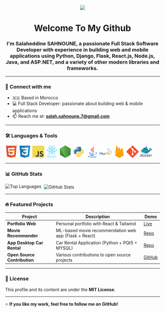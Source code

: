 <div id="header" align="center">
  <img src="https://media.giphy.com/media/M9gbBd9nbDrOTu1Mqx/giphy.gif" width="120"/>
</div>

<h1 align="center">Welcome To My Github</h1>
<h3 align="center">I'm Salaheddine SAHNOUNE, a passionate Full Stack Software Developer with experience in building web and mobile applications using Python, Django, Flask, React.js, Node.js, Java, and ASP.NET, and a variety of other modern libraries and frameworks.</h3>

---

### 🔗 Connect with me
- 🇲🇦 Based in Morocco
- 💻 Full Stack Developer: passionate about building web & mobile applications
- 📫 Reach me at: **[salah.sahnoune.7@gmail.com](mailto:salah.sahnoune.7@gmail.com)**

---

### 🛠 Languages & Tools
<p align="left">
  <img src="https://raw.githubusercontent.com/devicons/devicon/master/icons/html5/html5-original.svg" alt="HTML5" width="40" height="40"/>
  <img src="https://raw.githubusercontent.com/devicons/devicon/master/icons/css3/css3-original.svg" alt="CSS3" width="40" height="40"/>
  <img src="https://raw.githubusercontent.com/devicons/devicon/master/icons/javascript/javascript-original.svg" alt="JavaScript" width="40" height="40"/>
  <img src="https://raw.githubusercontent.com/devicons/devicon/master/icons/react/react-original-wordmark.svg" alt="React" width="40" height="40"/>
  <img src="https://raw.githubusercontent.com/devicons/devicon/master/icons/nodejs/nodejs-original.svg" alt="Node.js" width="40" height="40"/>
  <img src="https://raw.githubusercontent.com/devicons/devicon/master/icons/python/python-original.svg" alt="Python" width="40" height="40"/>
  <img src="https://raw.githubusercontent.com/devicons/devicon/master/icons/java/java-original.svg" alt="Java" width="40" height="40"/>
  <img src="https://raw.githubusercontent.com/devicons/devicon/master/icons/mysql/mysql-original-wordmark.svg" alt="MySQL" width="40" height="40"/>
  <img src="https://raw.githubusercontent.com/devicons/devicon/master/icons/firebase/firebase-plain.svg" alt="Firebase" width="40" height="40"/>
  <img src="https://raw.githubusercontent.com/devicons/devicon/master/icons/git/git-original.svg" alt="Git" width="40" height="40"/>
  <img src="https://raw.githubusercontent.com/devicons/devicon/master/icons/docker/docker-original-wordmark.svg" alt="Docker" width="40" height="40"/>
</p>

---

### 📊 GitHub Stats
<p align="left">
  <img align="left" src="https://github-readme-stats.vercel.app/api/top-langs?username=Sahnoune-Salaheddine&show_icons=true&locale=en&layout=compact" alt="Top Languages"/>
  &nbsp;
  <img align="center" src="https://github-readme-stats.vercel.app/api?username=Sahnoune-Salaheddine&show_icons=true&locale=en" alt="GitHub Stats"/>
</p>

---

### 🔥 Featured Projects
| Project | Description | Demo |
|---------|-------------|------|
| **Portfolio Web** | Personal portfolio with React & Tailwind | [Live](https://sahnoune-salaheddine.github.io/FolioSahnoune/) |
| **Movie Recommender** | ML-based movie recommendation web app (Flask + React) | [Repo](https://github.com/Sahnoune-Salaheddine/RcmdMoviesAML) |
| **App Desktop Car Rental** | Car Rental Application (Python + PQt5 + MYSQL) | [Repo](https://github.com/Sahnoune-Salaheddine/Gestion_Location_Voitures) |
| **Open Source Contribution** | Various contributions to open source projects | [GitHub](https://github.com/Sahnoune-Salaheddine?tab=repositories) |

---

### 📜 License
This profile and its content are under the **MIT License**.

---

⭐️ **If you like my work, feel free to follow me on GitHub!**
